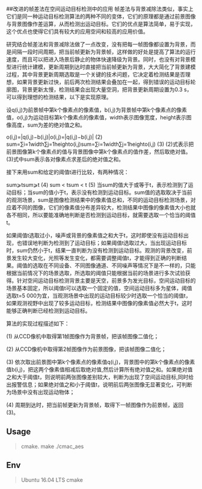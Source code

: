 ##改进的帧差法在空间运动目标检测中的应用
帧差法与背景减除法类似，事实上它们是同一种运动目标检测算法的两种不同的变体，它们的原理都是通过前景图像与背景图像作差运算，从而检测出运动目标。它们的优点是算法简单，易于实现，这个优点也使得它们具有较大的应用空间和较高的应用价值。

研究结合帧差法和背景减除法做了一点改变，没有把每一帧图像都设置为背景，而是间隔一段时间周期，把当前帧更新为背景帧，这样做的好处是提高了算法的运行速度，而且可以把进入场景后静止的物体快速降级为背景。同时，也没有对背景模型进行统计建模，更新周期到达时直接把当前帧更新为背景，大大简化了背景建模过程，其中背景更新周期选取是一个关键的技术问题，它决定着检测结果是否理想，如果背景更新过快，前后两次检测结果会叠加在一起，得到错误的运动目标轮廓图，背景更新太慢，检测结果会出现大量空洞，把背景更新周期设置为0.3 s，可以得到理想的检测结果，以下是实现原理。

设q(i,j)为前景帧中第k个像素点的像素值，b(i,j)为背景帧中第k个像素点的像素值，o(i,j)为运动目标第k个像素点的像素值，width表示图像宽度，height表示图像高度，sum为差的绝对值之和。

o(i,j)=|q(i,j)−b(i,j)|o(i,j)=|q(i,j)−b(i,j)|	(2)
sum=∑i=1width∑j=1heighto(i,j)sum=∑i=1width∑j=1heighto(i,j)	(3)
(2)式表示把前景图像第k个像素点的值与背景图像中第k个像素点的值作差，然后取绝对值。(3)式中sum表示各对像素点求差后的绝对值之和。

接下来用sum和给定的阈值t进行比较，有两种情况：

sum⩾tsum⩾t	(4)
sum < tsum < t	(5)
当sum的值大于或等于t，表示检测到了运动目标；当sum的值小于t，表示没有检测到运动目标。sum值的选取取决于当前的观测场景，sum是图像检测结果中的像素值总和，不同的运动目标检测场景，对应着不同的图像，它们的像素值分布差异较大，检测结果中图像的像素值大小也就各不相同，所以要能准确地判断是否检测到运动目标，就需要选取一个恰当的阈值t。

如果阈值t选取过小，噪声或背景的像素值之和大于t，这时即使没有运动目标出现，也错误地判断为检测到了运动目标；如果阈值t选取过大，当出现运动目标时，sum仍然小于t，结果一直判断为没有检测到运动目标。观测的背景改变，前景发生较大变化，光照等发生变化，都需要调整阈值t，才能得到正确的判断结果。阈值的选取在不同设备、不同图像通道、不同噪声等情况下是不一样的，只能根据当前情况下的场景选取，所选取的阈值只能根据当前的场景进行多次试验获得。针对空间运动目标检测背景主要是天空，前景多为发光目标，空间运动目标的场景基本固定，所以阈值t可以选取一个固定的值，空间运动目标多为星体，阈值选取t=5 000为宜，当观测场景中出现的运动目标较少时选取一个恰当的阈值t，如果观测视野中出现了较多运动目标，检测结果中图像的像素值必然大于t，这时能够正确判断已经检测到运动目标。

算法的实现过程描述如下：

(1) 从CCD像机中取得第1帧图像作为背景帧，把该帧图像二值化；

(2) 从CCD像机中取得第2帧图像作为前景图像，把该帧图像二值化；

(3) 依次取出前景图中第k个像素点的像素值q(i,j)，背景图中的第k个像素点的像素值b(i,j)，把这两个像素值相减后取绝对值,然后计算所有绝对值之和。如果绝对值之和大于阈值t，则说明前两张图像差别较大，判断为出现了空间运动目标,同时给出报警信息；如果绝对值之和小于阈值t，说明前后两张图像无显著变化，可判断为场景中没有出现运动物体；

(4) 周期到达时，把当前帧更新为背景帧，取得下一帧图像作为前景帧，返回(3)。

## Usage
> cmake.
> make
> ./cmac_aes

## Env

> Ubuntu 16.04 LTS
> cmake
